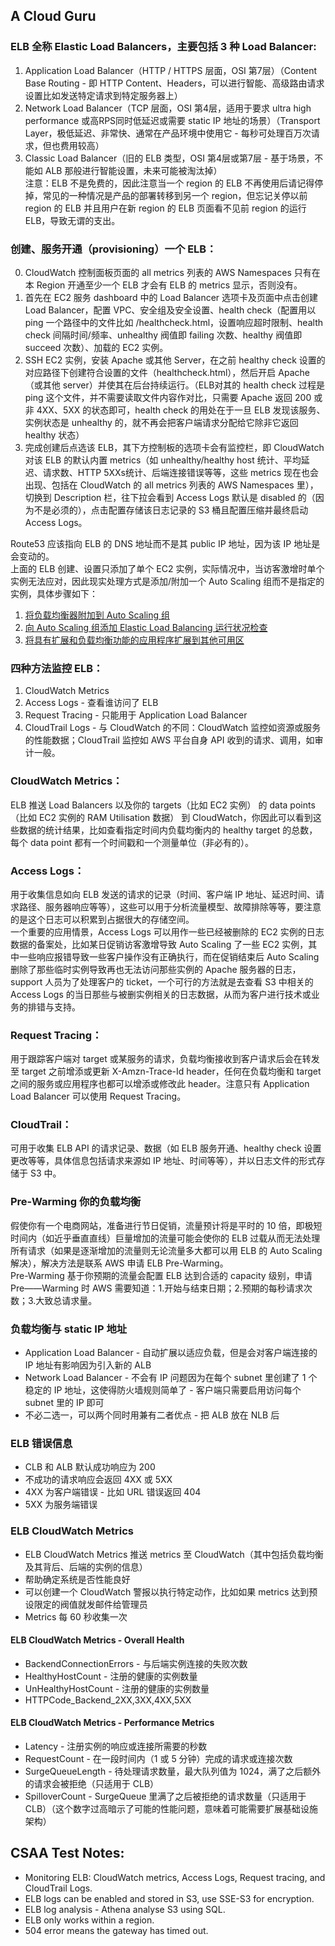 ## A Cloud Guru
### ELB 全称 Elastic Load Balancers，主要包括 3 种 Load Balancer:  
1. Application Load Balancer（HTTP / HTTPS 层面，OSI 第7层）（Content Base Routing - 即 HTTP Content、Headers，可以进行智能、高级路由请求设置比如发送特定请求到特定服务器上）
2. Network Load Balancer（TCP 层面，OSI 第4层，适用于要求 ultra high performance 或高RPS同时低延迟或需要 static IP 地址的场景）（Transport Layer，极低延迟、非常快、通常在产品环境中使用它 - 每秒可处理百万次请求，但也费用较高）
3. Classic Load Balancer（旧的 ELB 类型，OSI 第4层或第7层 - 基于场景，不能如 ALB 那般进行智能设置，未来可能被淘汰掉）  
注意：ELB 不是免费的，因此注意当一个 region 的 ELB 不再使用后请记得停掉，常见的一种情况是产品的部署转移到另一个 region，但忘记关停以前 region 的 ELB 并且用户在新 region 的 ELB 页面看不见前 region 的运行 ELB，导致无谓的支出。
  
### 创建、服务开通（provisioning）一个 ELB：  
0. CloudWatch 控制面板页面的 all metrics 列表的 AWS Namespaces 只有在本 Region 开通至少一个 ELB 才会有 ELB 的 metrics 显示，否则没有。
1. 首先在 EC2 服务 dashboard 中的 Load Balancer 选项卡及页面中点击创建 Load Balancer，配置 VPC、安全组及安全设置、health check（配置用以 ping 一个路径中的文件比如 /healthcheck.html，设置响应超时限制、health check 间隔时间/频率、unhealthy 阀值即 failing 次数、healthy 阀值即 succeed 次数）、加载的 EC2 实例。
2. SSH EC2 实例，安装 Apache 或其他 Server，在之前 healthy check 设置的对应路径下创建符合设置的文件（healthcheck.html），然后开启 Apache（或其他 server）并使其在后台持续运行。（ELB对其的 health check 过程是 ping 这个文件，并不需要读取文件内容作对比，只需要 Apache 返回 200 或非 4XX、5XX 的状态即可，health check 的用处在于一旦 ELB 发现该服务、实例状态是 unhealthy 的，就不再会把客户端请求分配给它除非它返回 healthy 状态）
3. 完成创建后点选该 ELB，其下方控制板的选项卡会有监控栏，即 CloudWatch 对该 ELB 的默认内置 metrics（如 unhealthy/healthy host 统计、平均延迟、请求数、HTTP 5XXs统计、后端连接错误等等，这些 metrics 现在也会出现、包括在 CloudWatch 的 all metrics 列表的 AWS Namespaces 里），切换到 Description 栏，往下拉会看到 Access Logs 默认是 disabled 的（因为不是必须的），点击配置存储该日志记录的 S3 桶且配置压缩并最终启动 Access Logs。
  
Route53 应该指向 ELB 的 DNS 地址而不是其 public IP 地址，因为该 IP 地址是会变动的。  
上面的 ELB 创建、设置只添加了单个 EC2 实例，实际情况中，当访客激增时单个实例无法应对，因此现实处理方式是添加/附加一个 Auto Scaling 组而不是指定的实例，具体步骤如下：  
1. [将负载均衡器附加到 Auto Scaling 组](https://docs.aws.amazon.com/zh_cn/autoscaling/ec2/userguide/attach-load-balancer-asg.html)
2. [向 Auto Scaling 组添加 Elastic Load Balancing 运行状况检查](https://docs.aws.amazon.com/zh_cn/autoscaling/ec2/userguide/as-add-elb-healthcheck.html)
3. [将具有扩展和负载均衡功能的应用程序扩展到其他可用区](https://docs.aws.amazon.com/zh_cn/autoscaling/ec2/userguide/as-add-availability-zone.html)
  
### 四种方法监控 ELB：  
1. CloudWatch Metrics
2. Access Logs - 查看谁访问了 ELB
3. Request Tracing - 只能用于 Application Load Balancer
4. CloudTrail Logs - 与 CloudWatch 的不同：CloudWatch 监控如资源或服务的性能数据；CloudTrail 监控如 AWS 平台自身 API 收到的请求、调用，如审计一般。  
  
### CloudWatch Metrics：  
ELB 推送 Load Balancers 以及你的 targets（比如 EC2 实例） 的 data points（比如 EC2 实例的 RAM Utilisation 数据） 到 CloudWatch，你因此可以看到这些数据的统计结果，比如查看指定时间内负载均衡内的 healthy target 的总数，每个 data point 都有一个时间戳和一个测量单位（非必有的）。  
  
### Access Logs：  
用于收集信息如向 ELB 发送的请求的记录（时间、客户端 IP 地址、延迟时间、请求路径、服务器响应等等），这些可以用于分析流量模型、故障排除等等，要注意的是这个日志可以积累到占据很大的存储空间。  
一个重要的应用情景，Access Logs 可以用作一些已经被删除的 EC2 实例的日志数据的备案处，比如某日促销访客激增导致 Auto Scaling 了一些 EC2 实例，其中一些响应报错导致一些客户操作没有正确执行，而在促销结束后 Auto Scaling 删除了那些临时实例导致再也无法访问那些实例的 Apache 服务器的日志，support 人员为了处理客户的 ticket，一个可行的方法就是去查看 S3 中相关的 Access Logs 的当日那些与被删实例相关的日志数据，从而为客户进行技术或业务的排错与支持。  
  
### Request Tracing：  
用于跟踪客户端对 target 或某服务的请求，负载均衡接收到客户请求后会在转发至 target 之前增添或更新 X-Amzn-Trace-Id header，任何在负载均衡和 target 之间的服务或应用程序也都可以增添或修改此 header。注意只有 Application Load Balancer 可以使用 Request Tracing。  
  
### CloudTrail：  
可用于收集 ELB API 的请求记录、数据（如 ELB 服务开通、healthy check 设置更改等等，具体信息包括请求来源如 IP 地址、时间等等），并以日志文件的形式存储于 S3 中。  
  
### Pre-Warming 你的负载均衡
假使你有一个电商网站，准备进行节日促销，流量预计将是平时的 10 倍，即极短时间内（如近乎垂直直线）巨量增加的流量可能会使你的 ELB 过载从而无法处理所有请求（如果是逐渐增加的流量则无论流量多大都可以用 ELB 的 Auto Scaling 解决），解决方法是联系 AWS 申请 ELB Pre-Warming。  
Pre-Warming 基于你预期的流量会配置 ELB 达到合适的 capacity 级别，申请 Pre——Warming 时 AWS 需要知道：1.开始与结束日期；2.预期的每秒请求次数；3.大致总请求量。  
  
### 负载均衡与 static IP 地址
* Application Load Balancer - 自动扩展以适应负载，但是会对客户端连接的 IP 地址有影响因为引入新的 ALB
* Network Load Balancer - 不会有 IP 问题因为在每个 subnet 里创建了 1 个稳定的 IP 地址，这使得防火墙规则简单了 - 客户端只需要启用访问每个 subnet 里的 IP 即可
* 不必二选一，可以两个同时用兼有二者优点 - 把 ALB 放在 NLB 后  
  
### ELB 错误信息
* CLB 和 ALB 默认成功响应为 200
* 不成功的请求响应会返回 4XX 或 5XX
* 4XX 为客户端错误 - 比如 URL 错误返回 404
* 5XX 为服务端错误  
  
### ELB CloudWatch Metrics
* ELB CloudWatch Metrics 推送 metrics 至 CloudWatch（其中包括负载均衡及其背后、后端的实例的信息）
* 帮助确定系统是否性能良好
* 可以创建一个 CloudWatch 警报以执行特定动作，比如如果 metrics 达到预设限定的阀值就发邮件给管理员
* Metrics 每 60 秒收集一次  
  
#### ELB CloudWatch Metrics - Overall Health
* BackendConnectionErrors - 与后端实例连接的失败次数
* HealthyHostCount - 注册的健康的实例数量
* UnHealthyHostCount - 注册的健康的实例数量
* HTTPCode_Backend_2XX,3XX,4XX,5XX  
  
#### ELB CloudWatch Metrics - Performance Metrics
* Latency - 注册实例的响应或连接所需要的秒数
* RequestCount - 在一段时间内（1 或 5 分钟）完成的请求或连接次数
* SurgeQueueLength - 待处理请求数量，最大队列值为 1024，满了之后额外的请求会被拒绝（只适用于 CLB）
* SpilloverCount - SurgeQueue 里满了之后被拒绝的请求数量（只适用于 CLB）（这个数字过高暗示了可能的性能问题，意味着可能需要扩展基础设施架构）  
  
  
  
## CSAA Test Notes:  
* Monitoring ELB: CloudWatch metrics, Access Logs, Request tracing, and CloudTrail Logs.
* ELB logs can be enabled and stored in S3, use SSE-S3 for encryption.
* ELB log analysis - Athena analyse S3 using SQL.
* ELB only works within a region.
* 504 error means the gateway has timed out. 